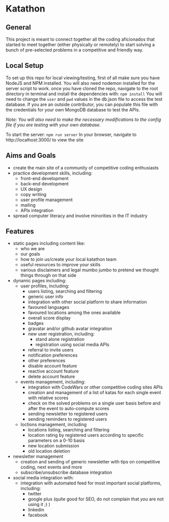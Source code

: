 # Katathon

## General
This project is meant to connect together all the coding aficionados that started to meet together (either physically or remotely) to start solving a bunch of pre-selected problems in a competitive and friendly way.

## Local Setup
To set up this repo for local viewing/testing, first of all make sure you have NodeJS and NPM installed. You will also need nodemon installed for the server script to work.
once you have cloned the repo, navigate to the root directory in terminal and install the dependencies with:
```npm install```
You will need to change the ```user``` and ```pwd``` values in the db.json file to access the test database.  If you are an outside contributor, you can populate this file with the credentials for your own MongoDB database to test the APIs.

_Note: You will also need to make the necessary modifications to the config file if you are testing with your own database._

To start the server:
```npm run server```
In your browser, navigate to http://localhost:3000/ to view the site

## Aims and Goals
* create the main site of a community of competitive coding enthusiasts
* practice development skills, including:
    * front-end development
    * back-end development
    * UX design
    * copy writing
    * user profile management
    * mailing
    * APIs integration
* spread computer literacy and involve minorities in the IT industry

## Features
* static pages including content like:
  * who we are
  * our goals
  * how to join us/create your local katathon team
  * useful resources to improve your skills
  * various disclaimers and legal mumbo jumbo to pretend we thought things through on that side
* dynamic pages including:
  * user profiles, including:
    * users listing, searching and filtering
    * generic user info
    * integration with other social platform to share information
    * favoured languages
    * favoured locations among the ones available
    * overall score display
    * badges
    * gravatar and/or github avatar integration
    * new user registration, including:
      * stand alone registration
      * registration using social media APIs
    * referral to invite users
    * notification preferences
    * other preferences
    * disable account feature
    * reactive account feature
    * delete account feature
  * events management, including:
    * integration with CodeWars or other competitive coding sites APIs
    * creation and management of a list of katas for each single event with relative scores
    * check on the solved problems on a single user basis before and after the event to auto-compute scores
    * sending newsletter to registered users
    * sending reminders to registered users
  * loctions management, including
    * locations listing, searching and filtering
    * location rating by registered users according to specific parameters on a 0-10 basis
    * new location submission
    * old location deletion
* newsletter management
  * creation and sending of generic newsletter with tips on competitive coding, next events and more
  * subscribe/unsubscribe database integration
* social media integration with:
  * integration with automated feed for most important social platforms, including:
    * twitter
    * google plus (quite good for SEO, do not complain that *you* are not using it ;) )
    * linkedin
    * facebook

